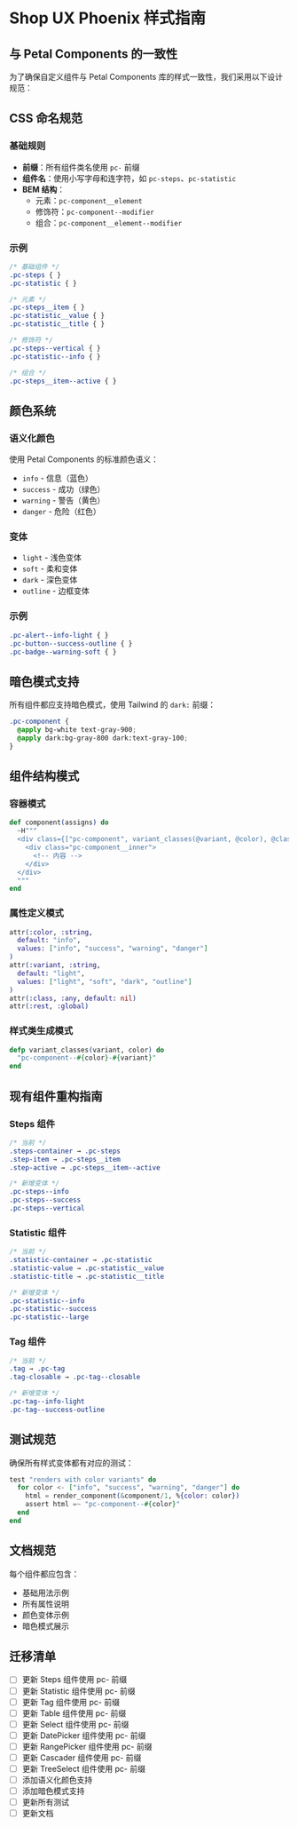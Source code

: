 # Shop UX Phoenix 样式指南

## 与 Petal Components 的一致性

为了确保自定义组件与 Petal Components 库的样式一致性，我们采用以下设计规范：

## CSS 命名规范

### 基础规则
- **前缀**：所有组件类名使用 `pc-` 前缀
- **组件名**：使用小写字母和连字符，如 `pc-steps`、`pc-statistic`
- **BEM 结构**：
  - 元素：`pc-component__element`
  - 修饰符：`pc-component--modifier`
  - 组合：`pc-component__element--modifier`

### 示例
```css
/* 基础组件 */
.pc-steps { }
.pc-statistic { }

/* 元素 */
.pc-steps__item { }
.pc-statistic__value { }
.pc-statistic__title { }

/* 修饰符 */
.pc-steps--vertical { }
.pc-statistic--info { }

/* 组合 */
.pc-steps__item--active { }
```

## 颜色系统

### 语义化颜色
使用 Petal Components 的标准颜色语义：
- `info` - 信息（蓝色）
- `success` - 成功（绿色）
- `warning` - 警告（黄色）
- `danger` - 危险（红色）

### 变体
- `light` - 浅色变体
- `soft` - 柔和变体  
- `dark` - 深色变体
- `outline` - 边框变体

### 示例
```css
.pc-alert--info-light { }
.pc-button--success-outline { }
.pc-badge--warning-soft { }
```

## 暗色模式支持

所有组件都应支持暗色模式，使用 Tailwind 的 `dark:` 前缀：

```css
.pc-component {
  @apply bg-white text-gray-900;
  @apply dark:bg-gray-800 dark:text-gray-100;
}
```

## 组件结构模式

### 容器模式
```elixir
def component(assigns) do
  ~H"""
  <div class={["pc-component", variant_classes(@variant, @color), @class]} {@rest}>
    <div class="pc-component__inner">
      <!-- 内容 -->
    </div>
  </div>
  """
end
```

### 属性定义模式
```elixir
attr(:color, :string, 
  default: "info", 
  values: ["info", "success", "warning", "danger"]
)
attr(:variant, :string, 
  default: "light", 
  values: ["light", "soft", "dark", "outline"]
)
attr(:class, :any, default: nil)
attr(:rest, :global)
```

### 样式类生成模式
```elixir
defp variant_classes(variant, color) do
  "pc-component--#{color}-#{variant}"
end
```

## 现有组件重构指南

### Steps 组件
```css
/* 当前 */
.steps-container → .pc-steps
.step-item → .pc-steps__item
.step-active → .pc-steps__item--active

/* 新增变体 */
.pc-steps--info
.pc-steps--success
.pc-steps--vertical
```

### Statistic 组件
```css
/* 当前 */
.statistic-container → .pc-statistic
.statistic-value → .pc-statistic__value
.statistic-title → .pc-statistic__title

/* 新增变体 */
.pc-statistic--info
.pc-statistic--success
.pc-statistic--large
```

### Tag 组件
```css
/* 当前 */
.tag → .pc-tag
.tag-closable → .pc-tag--closable

/* 新增变体 */
.pc-tag--info-light
.pc-tag--success-outline
```

## 测试规范

确保所有样式变体都有对应的测试：

```elixir
test "renders with color variants" do
  for color <- ["info", "success", "warning", "danger"] do
    html = render_component(&component/1, %{color: color})
    assert html =~ "pc-component--#{color}"
  end
end
```

## 文档规范

每个组件都应包含：
- 基础用法示例
- 所有属性说明
- 颜色变体示例
- 暗色模式展示

## 迁移清单

- [ ] 更新 Steps 组件使用 pc- 前缀
- [ ] 更新 Statistic 组件使用 pc- 前缀  
- [ ] 更新 Tag 组件使用 pc- 前缀
- [ ] 更新 Table 组件使用 pc- 前缀
- [ ] 更新 Select 组件使用 pc- 前缀
- [ ] 更新 DatePicker 组件使用 pc- 前缀
- [ ] 更新 RangePicker 组件使用 pc- 前缀
- [ ] 更新 Cascader 组件使用 pc- 前缀
- [ ] 更新 TreeSelect 组件使用 pc- 前缀
- [ ] 添加语义化颜色支持
- [ ] 添加暗色模式支持
- [ ] 更新所有测试
- [ ] 更新文档